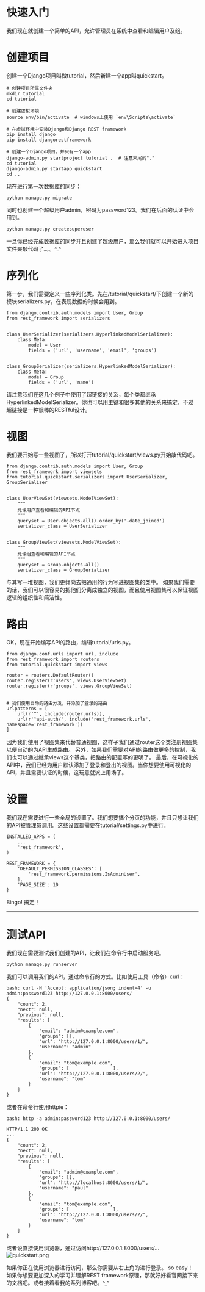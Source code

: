 # 快速入门 #
我们现在就创建一个简单的API，允许管理员在系统中查看和编辑用户及组。

# 创建项目 #
创建一个Django项目叫做tutorial，然后新建一个app叫quickstart。

```
# 创建项目所属文件夹
mkdir tutorial
cd tutorial

# 创建虚拟环境
source env/bin/activate  # windows上使用 `env\Scripts\activate`

# 在虚拟环境中安装Django和Django REST framework
pip install django
pip install djangorestframework

# 创建一个Django项目，并只有一个app
django-admin.py startproject tutorial .  # 注意末尾的"."
cd tutorial
django-admin.py startapp quickstart
cd ..
```
现在进行第一次数据库的同步：
```
python manage.py migrate
```
同时也创建一个超级用户admin，密码为password123。我们在后面的认证中会用到。
```
python manage.py createsuperuser
```
一旦你已经完成数据库的同步并且创建了超级用户，那么我们就可以开始进入项目文件夹敲代码了。。。^_^

# 序列化 #
第一步，我们需要定义一些序列化类。先在/tutorial/quickstart/下创建一个新的模块serializers.py，在表现数据的时候会用到。
```
from django.contrib.auth.models import User, Group
from rest_framework import serializers


class UserSerializer(serializers.HyperlinkedModelSerializer):
    class Meta:
        model = User
        fields = ('url', 'username', 'email', 'groups')


class GroupSerializer(serializers.HyperlinkedModelSerializer):
    class Meta:
        model = Group
        fields = ('url', 'name')
```
请注意我们在这几个例子中使用了超链接的关系，每个类都继承HyperlinkedModelSerializer。你也可以用主键和很多其他的关系来搞定，不过超链接是一种很棒的RESTful设计。

# 视图 #
我们要开始写一些视图了，所以打开tutorial/quickstart/views.py开始敲代码吧。
```
from django.contrib.auth.models import User, Group
from rest_framework import viewsets
from tutorial.quickstart.serializers import UserSerializer, GroupSerializer


class UserViewSet(viewsets.ModelViewSet):
    """
    允许用户查看和编辑的API节点
    """
    queryset = User.objects.all().order_by('-date_joined')
    serializer_class = UserSerializer


class GroupViewSet(viewsets.ModelViewSet):
    """
    允许组查看和编辑的API节点
    """
    queryset = Group.objects.all()
    serializer_class = GroupSerializer
```
与其写一堆视图，我们更倾向去把通用的行为写进视图集的类中。
如果我们需要的话，我们可以很容易的把他们分离成独立的视图，而且使用视图集可以保证视图逻辑的组织性和简洁性。
# 路由 #
OK，现在开始编写API的路由，编辑tutorial/urls.py。
```
from django.conf.urls import url, include
from rest_framework import routers
from tutorial.quickstart import views

router = routers.DefaultRouter()
router.register(r'users', views.UserViewSet)
router.register(r'groups', views.GroupViewSet)


# 我们使用自动的路由分发，并添加了登录的路由
urlpatterns = [
    url(r'^', include(router.urls)),
    url(r'^api-auth/', include('rest_framework.urls', namespace='rest_framework'))
]
```
因为我们使用了视图集来代替普通视图，这样子我们通过router这个类注册视图集以便自动的为API生成路由。
另外，如果我们需要对API的路由做更多的控制，我们也可以通过继承views这个基类，把路由的配置写的更明了。
最后，在可视化的API中，我们已经为用户默认添加了登录和登出的视图。当你想要使用可视化的API，并且需要认证的时候，这玩意就派上用场了。
# 设置 #
我们现在需要进行一些全局的设置了。我们想要搞个分页的功能，并且只想让我们的API被管理员调用。这些设置都需要在tutorial/settings.py中进行。
```
INSTALLED_APPS = (
    ...
    'rest_framework',
)

REST_FRAMEWORK = {
    'DEFAULT_PERMISSION_CLASSES': [
        'rest_framework.permissions.IsAdminUser',
    ],
    'PAGE_SIZE': 10
}
```
Bingo! 搞定！

***

# 测试API #
我们现在需要测试我们创建的API，让我们在命令行中启动服务吧。
```
python manage.py runserver
```
我们可以调用我们的API，通过命令行的方式。比如使用工具（命令）curl：
```
bash: curl -H 'Accept: application/json; indent=4' -u admin:password123 http://127.0.0.1:8000/users/
{
    "count": 2,
    "next": null,
    "previous": null,
    "results": [
        {
            "email": "admin@example.com",
            "groups": [],
            "url": "http://127.0.0.1:8000/users/1/",
            "username": "admin"
        },
        {
            "email": "tom@example.com",
            "groups": [                ],
            "url": "http://127.0.0.1:8000/users/2/",
            "username": "tom"
        }
    ]
}
```
或者在命令行使用httpie：
```
bash: http -a admin:password123 http://127.0.0.1:8000/users/

HTTP/1.1 200 OK
...
{
    "count": 2,
    "next": null,
    "previous": null,
    "results": [
        {
            "email": "admin@example.com",
            "groups": [],
            "url": "http://localhost:8000/users/1/",
            "username": "paul"
        },
        {
            "email": "tom@example.com",
            "groups": [                ],
            "url": "http://127.0.0.1:8000/users/2/",
            "username": "tom"
        }
    ]
}
```
或者说直接使用浏览器，通过访问http://127.0.0.1:8000/users/...
![quickstart.png](https://ooo.0o0.ooo/2017/04/02/58e11a350ce16.png)

如果你正在使用浏览器进行访问，那么你需要从右上角的进行登录。
so easy！
如果你想要更加深入的学习并理解REST framework原理，那就好好看官网接下来的文档吧。或者接着看我的系列博客吧。^_^
